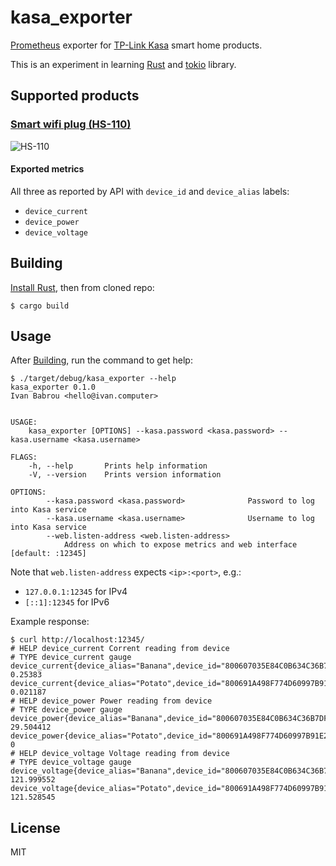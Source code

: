# kasa_exporter

[Prometheus](https://prometheus.io/) exporter for [TP-Link Kasa](https://www.kasasmart.com/us) smart home products.

This is an experiment in learning [Rust](https://www.rust-lang.org/) and [tokio](https://tokio.rs/) library.

## Supported products

### [Smart wifi plug (HS-110)](https://www.kasasmart.com/us/products/smart-plugs/kasa-smart-plug-energy-monitoring-hs110)

![HS-110](https://kasasmart.cdn.prismic.io/kasasmart/324e6a946178da38bd31dfaf6e8a2fa87b181959_hs110-product-image.png)

#### Exported metrics

All three as reported by API with `device_id` and `device_alias` labels: 

* `device_current`
* `device_power`
* `device_voltage`

## Building

[Install Rust](https://www.rust-lang.org/tools/install), then from cloned repo:

```
$ cargo build
``` 

## Usage

After [Building](#Building), run the command to get help:

```
$ ./target/debug/kasa_exporter --help
kasa_exporter 0.1.0
Ivan Babrou <hello@ivan.computer>


USAGE:
    kasa_exporter [OPTIONS] --kasa.password <kasa.password> --kasa.username <kasa.username>

FLAGS:
    -h, --help       Prints help information
    -V, --version    Prints version information

OPTIONS:
        --kasa.password <kasa.password>              Password to log into Kasa service
        --kasa.username <kasa.username>              Username to log into Kasa service
        --web.listen-address <web.listen-address>
            Address on which to expose metrics and web interface [default: :12345]
```

Note that `web.listen-address` expects `<ip>:<port>`, e.g.:

* `127.0.0.1:12345` for IPv4
* `[::1]:12345` for IPv6

Example response:

```
$ curl http://localhost:12345/
# HELP device_current Corrent reading from device
# TYPE device_current gauge
device_current{device_alias="Banana",device_id="800607035E84C0B634C36B7DF52CCEC3188C1BAB"} 0.25383
device_current{device_alias="Potato",device_id="800691A498F774D60997B91E241EE2CC18D08921"} 0.021187
# HELP device_power Power reading from device
# TYPE device_power gauge
device_power{device_alias="Banana",device_id="800607035E84C0B634C36B7DF52CCEC3188C1BAB"} 29.504412
device_power{device_alias="Potato",device_id="800691A498F774D60997B91E241EE2CC18D08921"} 0
# HELP device_voltage Voltage reading from device
# TYPE device_voltage gauge
device_voltage{device_alias="Banana",device_id="800607035E84C0B634C36B7DF52CCEC3188C1BAB"} 121.999552
device_voltage{device_alias="Potato",device_id="800691A498F774D60997B91E241EE2CC18D08921"} 121.528545
```

## License

MIT

